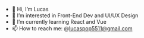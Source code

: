 - 👋 Hi, I’m Lucas 
- 👀 I’m interested in Front-End Dev and UI/UX Design
- 🌱 I’m currently learning React and Vue
- 📫 How to reach me: @lucaspop5511@gmail.com

<!--

                      ;
                      ;
                      ;  .;              
                      ;.;';              
                      ;'  ;             
                      ;  .;         
                      ;.;';            
                      ;'  ;           
                          ;          
                          ; 
